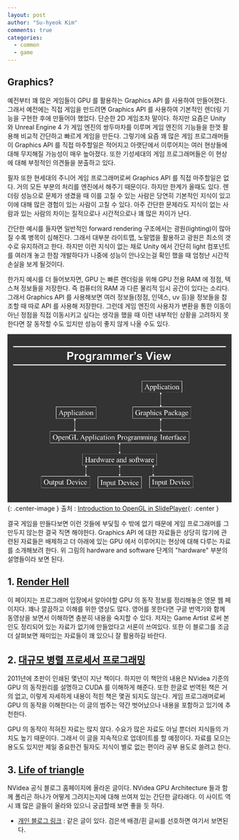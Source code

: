 ```yaml
---
layout: post
author: "Su-hyeok Kim"
comments: true
categories:
  - common
  - game
---
```


## Graphics?

예전부터 꽤 많은 게임들이 GPU 를 활용하는 Graphics API 를 사용하여 만들어졌다. 그래서 예전에는 직접 게임을 만드려면 Graphics API 를 사용하여 기본적인 렌더링 기능을 구현한 후에 만들어야 했었다. 단순한 2D 게임조차 말이다. 하지만 요즘은 Unity 와 Unreal Engine 4 가 게임 엔진의 쌍두마차를 이루며 게임 엔진의 기능들을 한껏 활용해 비교적 간단하고 빠르게 게임을 만든다. 그렇기에 요즘 꽤 많은 게임 프로그래머들이 Graphics API 를 직접 마주할일은 적어지고 아랫단에서 이루어지는 여러 현상들에 대해 무지해질 가능성이 매우 높아졌다. 또한 기성세대의 게임 프로그래머들은 이 현상에 대해 부정적인 의견들을 분출하고 있다.

<!-- more -->

필자 또한 현세대의 주니어 게임 프로그래머로써 Graphics API 를 직접 마주할일은 없다. 거의 모든 부분의 처리를 엔진에서 해주기 때문이다. 하지만 한계가 올때도 있다. 렌더링 성능으로 문제가 생겼을 때 이를 고칠 수 있는 사람은 당연히 기본적인 지식이 있고 이에 대해 많은 경험이 있는 사람이 고칠 수 있다. 아주 간단한 문제라도 지식이 없는 사람과 있는 사람의 차이는 질적으로나 시간적으로나 꽤 많은 차이가 난다.

간단한 예시를 들자면 일반적인 forward rendering 구조에서는 광원(lighting)이 많아질 수록 병목이 심해진다. 그래서 대부분 라이트맵, 노말맵을 활용하고 광원은 최소의 갯수로 유지하려고 한다. 하지만 이런 지식이 없는 채로 Unity 에서 간단히 light 컴포넌트를 여러개 놓고 한참 개발하다가 나중에 성능이 안나오는걸 확인 했을 때 엄청난 시간적 손실을 보게 될것이다.

한가지 예시를 더 들어보자면, GPU 는 빠른 렌더링을 위해 GPU 전용 RAM 에 정점, 텍스쳐 정보들을 저장한다. 즉 컴퓨터의 RAM 과 다른 물리적 임시 공간이 있다는 소리다. 그래서 Graphics API 를 사용해보면 여러 정보들(정점, 인덱스, uv 등)을 정보들을 참조할 때 따로 API 를 사용해 저장한다. 그런데 게임 엔진의 사용자가 변환을 통한 이동이 아닌 정점을 직접 이동시키고 싶다는 생각을 했을 때 이런 내부적인 상황을 고려하지 못한다면 잘 동작할 수도 있지만 성능이 좋지 않게 나올 수도 있다.

![app layer](/images/app_layer_by_programmers_view.jpg){: .center-image }
출처 : [Introduction to OpenGL in SlidePlayer](http://slideplayer.com/slide/8511485/){: .center }

결국 게임을 만들다보면 이런 것들에 부딫힐 수 밖에 없기 때문에 게임 프로그래머를 그만두지 않는한 결국 직면 해야한다. Graphics API 에 대한 자료들은 상당히 많기에 관련된 자료들은 배제하고 더 아래에 있는 GPU 에서 이루어지는 현상에 대해 다루는 자료를 소개해보려 한다. 위 그림의 hardware and software 단계의 "hardware" 부분의 설명들이라 보면 된다.

## 1. [Render Hell](https://simonschreibt.de/gat/renderhell/)

이 페이지는 프로그래머 입장에서 알아야할 GPU 의 동작 정보를 정리해놓은 영문 웹 페이지다. 꽤나 깔끔하고 이해를 위한 영상도 많다. 영어를 못한다면 구글 번역기와 함께 동영상을 보면서 이해하면 충분히 내용을 숙지할 수 있다. 저자는 Game Artist 로써 본인도 정리되어 있는 자료가 없기에 만들었다고 서론이 쓰여있다. 또한 이 블로그를 조금 더 살펴보면 재미있는 자료들이 꽤 있으니 잘 활용하길 바란다.

## 2. [대규모 병렬 프로세서 프로그래밍](http://www.kyobobook.co.kr/product/detailViewKor.laf?mallGb=KOR&ejkGb=KOR&barcode=9788994774008)

2011년에 초판이 인쇄된 몇년이 지난 책이다. 하지만 이 책안의 내용은 NVidea 기준의 GPU 의 동작원리를 설명하고 CUDA 를 이해하게 해준다. 또한 한글로 번역된 책은 거의 없고, 이렇게 자세하게 내용이 적힌 책은 몇권 되지도 않는다. 게임 프로그래머로써 GPU 의 동작을 이해한다는 이 글의 범주는 약간 벗어났으나 내용을 포함하고 있기에 추천한다.

GPU 의 동작이 적혀진 자료는 많지 않다. 수요가 많은 자료도 아닐 뿐더러 지식들의 가치도 높기 때문이다. 그래서 이 글을 지속적으로 업데이트를 할 예정이다. 자료를 모으는 용도도 있지만 제일 중요한건 필자도 지식이 별로 없는 편이라 공부 용도로 쓸려고 한다.

## 3. [Life of triangle](https://developer.nvidia.com/content/life-triangle-nvidias-logical-pipeline)

NVidea 공식 블로그 홈페이지에 올라온 글이다. NVidea GPU Architecture 들과 함께 폴리곤 하나가 어떻게 그려지는지에 대해 쓰여져 있는 간단한 글타래다. 이 사이트 역시 꽤 많은 글들이 올라와 있으니 궁금할때 보면 좋을 듯 하다.

- [개인 블로그 링크](http://pixeljetstream.blogspot.kr/2015/02/life-of-triangle-nvidias-logical.html) : 같은 글이 있다. 검은색 배경/흰 글씨를 선호하면 여기서 보면된다.
